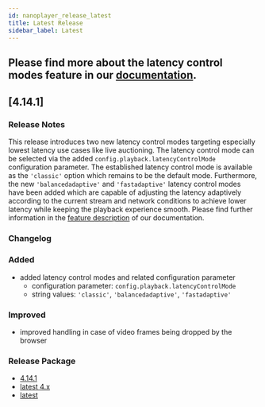 ```yaml
---
id: nanoplayer_release_latest
title: Latest Release
sidebar_label: Latest
---
```


## Please find more about the **latency control modes** feature in our [documentation](https://docs.nanocosmos.de/docs/nanoplayer/nanoplayer_feature_latency_control_modes/).

## **[4.14.1]**

### **Release Notes**

This release introduces two new latency control modes targeting especially lowest latency use cases like live auctioning.
The latency control mode can be selected via the added `config.playback.latencyControlMode` configuration parameter.
The established latency control mode is available as the `'classic'` option which remains to be the default mode.
Furthermore, the new `'balancedadaptive'` and `'fastadaptive'`  latency control modes have been added which are capable of adjusting the latency adaptively according to the current stream and network conditions to achieve lower latency while keeping the playback experience smooth. Please find further information in the [feature description](https://docs.nanocosmos.de/docs/nanoplayer/nanoplayer_feature_latency_control_modes/) of our documentation.

### **Changelog**

### Added

- added latency control modes and related configuration parameter
  - configuration parameter: `config.playback.latencyControlMode`
  - string values: `'classic'`, `'balancedadaptive'`, `'fastadaptive'`

### Improved

- improved handling in case of video frames being dropped by the browser

### **Release Package**

- [4.14.1](https://files.nanocosmos.de/index.php/s/3cKSNC9XnWpLfgJ)
- [latest 4.x](https://files.nanocosmos.de/index.php/s/4nndC45mcB6oSa6)
- [latest](https://files.nanocosmos.de/index.php/s/2tpCzgRjNEZDzeP)
